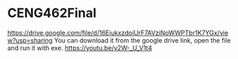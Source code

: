# CENG462Final
https://drive.google.com/file/d/16EjukxzdoiUrF7AVziNoWWPTbr1K7YGx/view?usp=sharing
You can download it from the google drive link, open the file and run it with exe.
https://youtu.be/v2W-_U_V1t4
